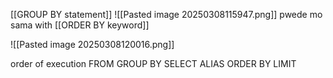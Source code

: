 [[GROUP BY statement]]
![[Pasted image 20250308115947.png]]
pwede mo sama with [[ORDER BY keyword]]

![[Pasted image 20250308120016.png]]

order of execution
FROM
GROUP BY
SELECT
ALIAS
ORDER BY
LIMIT
